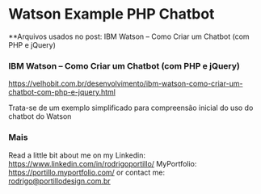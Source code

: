 # Watson Example PHP Chatbot
**Arquivos usados no post: IBM Watson – Como Criar um Chatbot (com PHP e jQuery)

### IBM Watson – Como Criar um Chatbot (com PHP e jQuery)
https://velhobit.com.br/desenvolvimento/ibm-watson-como-criar-um-chatbot-com-php-e-jquery.html

Trata-se de um exemplo simplificado para compreensão inicial do uso do chatbot do Watson

### Mais
Read a little bit about me on my Linkedin:
https://www.linkedin.com/in/rodrigoportillo/
MyPortfolio:
https://portillo.myportfolio.com/
or contact me: rodrigo@portillodesign.com.br

